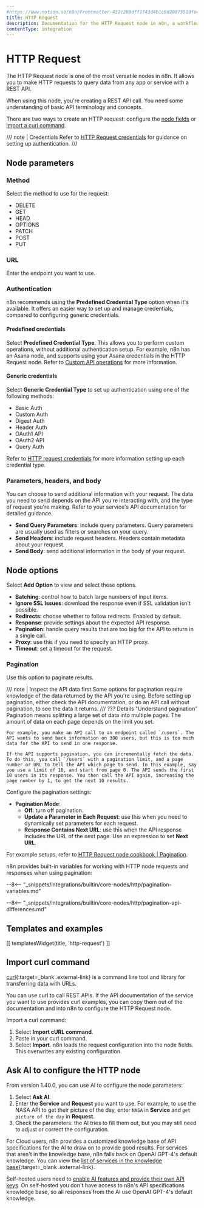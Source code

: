 ```yaml
---
#https://www.notion.so/n8n/Frontmatter-432c2b8dff1f43d4b1c8d20075510fe4
title: HTTP Request
description: Documentation for the HTTP Request node in n8n, a workflow automation platform. Includes guidance on usage, and links to examples.
contentType: integration
---
```


# HTTP Request

The HTTP Request node is one of the most versatile nodes in n8n. It allows you to make HTTP requests to query data from any app or service with a REST API.

When using this node, you're creating a REST API call. You need some understanding of basic API terminology and concepts.

There are two ways to create an HTTP request: configure the [node fields](#node-fields) or [import a curl command](#import-curl-command).

/// note | Credentials
Refer to [HTTP Request credentials](/integrations/builtin/credentials/httprequest/) for guidance on setting up authentication. 
///

## Node parameters

### Method

Select the method to use for the request:

- DELETE
- GET
- HEAD
- OPTIONS
- PATCH
- POST
- PUT

### URL

Enter the endpoint you want to use.

### Authentication

n8n recommends using the **Predefined Credential Type** option when it's available. It offers an easier way to set up and manage credentials, compared to configuring generic credentials.

#### Predefined credentials

Select **Predefined Credential Type**. This allows you to perform custom operations, without additional authentication setup. For example, n8n has an Asana node, and supports using your Asana credentials in the HTTP Request node. Refer to [Custom API operations](/integrations/custom-operations/) for more information.

#### Generic credentials

Select **Generic Credential Type** to set up authentication using one of the following methods:

* Basic Auth
* Custom Auth
* Digest Auth
* Header Auth
* OAuth1 API
* OAuth2 API
* Query Auth


Refer to [HTTP request credentials](/integrations/builtin/credentials/httprequest/) for more information setting up each credential type.

### Parameters, headers, and body

You can choose to send additional information with your request. The data you need to send depends on the API you're interacting with, and the type of request you're making. Refer to your service's API documentation for detailed guidance.

* **Send Query Parameters**: include query parameters. Query parameters are usually used as filters or searches on your query.
* **Send Headers**: include request headers. Headers contain metadata about your request.
* **Send Body**: send additional information in the body of your request.

## Node options

Select **Add Option** to view and select these options.

- **Batching**: control how to batch large numbers of input items.
- **Ignore SSL Issues**: download the response even if SSL validation isn't possible.
- **Redirects**: choose whether to follow redirects. Enabled by default.
- **Response**: provide settings about the expected API response.
- **Pagination**: handle query results that are too big for the API to return in a single call.
- **Proxy**: use this if you need to specify an HTTP proxy.
- **Timeout**: set a timeout for the request.

### Pagination

Use this option to paginate results.

/// note | Inspect the API data first
Some options for pagination require knowledge of the data returned by the API you're using. Before setting up pagination, either check the API documentation, or do an API call without pagination, to see the data it returns.
///
??? Details "Understand pagination"
    Pagination means splitting a large set of data into multiple pages. The amount of data on each page depends on the limit you set.
  
    For example, you make an API call to an endpoint called `/users`. The API wants to send back information on 300 users, but this is too much data for the API to send in one response. 
  
    If the API supports pagination, you can incrementally fetch the data. To do this, you call `/users` with a pagination limit, and a page number or URL to tell the API which page to send. In this example, say you use a limit of 10, and start from page 0. The API sends the first 10 users in its response. You then call the API again, increasing the page number by 1, to get the next 10 results.

Configure the pagination settings:

* **Pagination Mode**:
	* **Off**: turn off pagination.
	* **Update a Parameter in Each Request**: use this when you need to dynamically set parameters for each request.
	* **Response Contains Next URL**: use this when the API response includes the URL of the next page. Use an expression to set **Next URL**.

For example setups, refer to [HTTP Request node cookbook | Pagination](/code/cookbook/http-node/pagination/).

n8n provides built-in variables for working with HTTP node requests and responses when using pagination:

--8<-- "_snippets/integrations/builtin/core-nodes/http/pagination-variables.md"

--8<-- "_snippets/integrations/builtin/core-nodes/http/pagination-api-differences.md"

## Templates and examples

<!-- see https://www.notion.so/n8n/Pull-in-templates-for-the-integrations-pages-37c716837b804d30a33b47475f6e3780 -->
[[ templatesWidget(title, 'http-request') ]]

## Import curl command

[curl](https://curl.se/){:target=_blank .external-link} is a command line tool and library for transferring data with URLs.

You can use curl to call REST APIs. If the API documentation of the service you want to use provides curl examples, you can copy them out of the documentation and into n8n to configure the HTTP Request node.

Import a curl command:

1. Select **Import cURL command**.
2. Paste in your curl command.
3. Select **Import**. n8n loads the request configuration into the node fields. This overwrites any existing configuration.

## Ask AI to configure the HTTP node

From version 1.40.0, you can use AI to configure the node parameters:

1. Select **Ask AI**.
1. Enter the **Service** and **Request** you want to use. For example, to use the NASA API to get their picture of the day, enter `NASA` in **Service** and `get picture of the day` in **Request**.
1. Check the parameters: the AI tries to fill them out, but you may still need to adjust or correct the configuration.

For Cloud users, n8n provides a customized knowledge base of API specifications for the AI to draw on to provide good results. For services that aren't in the knowledge base, n8n falls back on OpenAI GPT-4's default knowledge. You can view the [list of services in the knowledge base](https://github.com/n8n-io/n8n/blob/master/packages/cli/src/services/ai/resources/api-knowledgebase.json){:target=_blank .external-link}.

Self-hosted users need to [enable AI features and provide their own API keys](/hosting/configuration/environment-variables/ai/). On self-hosted you don't have access to n8n's API specifications knowledge base, so all responses from the AI use OpenAI GPT-4's default knowledge.

